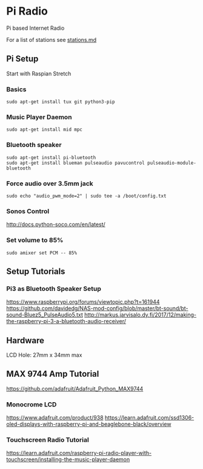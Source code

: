# Pi Radio
Pi based Internet Radio

For a list of stations see [stations.md](stations.md)

## Pi Setup

Start with Raspian Stretch

### Basics
```
sudo apt-get install tux git python3-pip
```

### Music Player Daemon
```
sudo apt-get install mid mpc
```

### Bluetooth speaker
```
sudo apt-get install pi-bluetooth
sudo apt-get install blueman pulseaudio pavucontrol pulseaudio-module-bluetooth  
```

### Force audio over 3.5mm jack
```
sudo echo "audio_pwm_mode=2" | sudo tee -a /boot/config.txt
```

### Sonos Control ###
http://docs.python-soco.com/en/latest/

### Set volume to 85%
```
sudo amixer set PCM -- 85%
```

## Setup Tutorials

### Pi3 as Bluetooth Speaker Setup
https://www.raspberrypi.org/forums/viewtopic.php?t=161944
https://github.com/davidedg/NAS-mod-config/blob/master/bt-sound/bt-sound-Bluez5_PulseAudio5.txt
http://markus.jarvisalo.dy.fi/2017/12/making-the-raspberry-pi-3-a-bluetooth-audio-receiver/

## Hardware

LCD Hole:  27mm x 34mm max

## MAX 9744 Amp Tutorial

https://github.com/adafruit/Adafruit_Python_MAX9744

### Monocrome LCD
https://www.adafruit.com/product/938
https://learn.adafruit.com/ssd1306-oled-displays-with-raspberry-pi-and-beaglebone-black/overview

### Touchscreen Radio Tutorial
https://learn.adafruit.com/raspberry-pi-radio-player-with-touchscreen/installing-the-music-player-daemon
